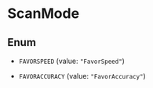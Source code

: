 

# ScanMode

## Enum


* `FAVORSPEED` (value: `"FavorSpeed"`)

* `FAVORACCURACY` (value: `"FavorAccuracy"`)



